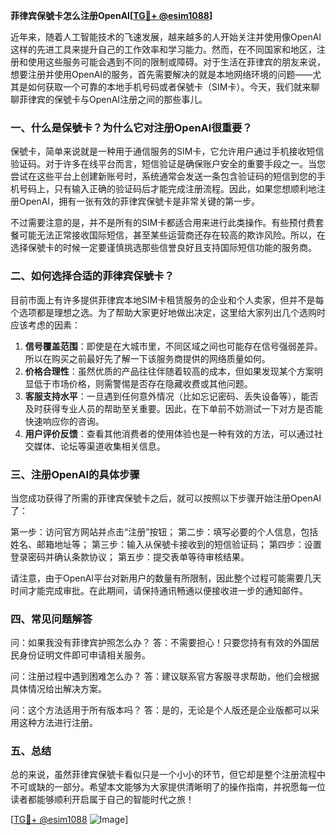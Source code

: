 **菲律宾保號卡怎么注册OpenAI[[TG💪+ @esim1088](https://t.me/s/esim1088)]**

近年来，随着人工智能技术的飞速发展，越来越多的人开始关注并使用像OpenAI这样的先进工具来提升自己的工作效率和学习能力。然而，在不同国家和地区，注册和使用这些服务可能会遇到不同的限制或障碍。对于生活在菲律宾的朋友来说，想要注册并使用OpenAI的服务，首先需要解决的就是本地网络环境的问题——尤其是如何获取一个可靠的本地手机号码或者保號卡（SIM卡）。今天，我们就来聊聊菲律宾的保號卡与OpenAI注册之间的那些事儿。

### 一、什么是保號卡？为什么它对注册OpenAI很重要？

保號卡，简单来说就是一种用于通信服务的SIM卡，它允许用户通过手机接收短信验证码。对于许多在线平台而言，短信验证是确保账户安全的重要手段之一。当您尝试在这些平台上创建新账号时，系统通常会发送一条包含验证码的短信到您的手机号码上，只有输入正确的验证码后才能完成注册流程。因此，如果您想顺利地注册OpenAI，拥有一张有效的菲律宾保號卡是非常关键的第一步。

不过需要注意的是，并不是所有的SIM卡都适合用来进行此类操作。有些预付费套餐可能无法正常接收国际短信，甚至某些运营商还存在较高的欺诈风险。所以，在选择保號卡的时候一定要谨慎挑选那些信誉良好且支持国际短信功能的服务商。

### 二、如何选择合适的菲律宾保號卡？

目前市面上有许多提供菲律宾本地SIM卡租赁服务的企业和个人卖家，但并不是每个选项都是理想之选。为了帮助大家更好地做出决定，这里给大家列出几个选购时应该考虑的因素：

1. **信号覆盖范围**：即使是在大城市里，不同区域之间也可能存在信号强弱差异。所以在购买之前最好先了解一下该服务商提供的网络质量如何。
2. **价格合理性**：虽然优质的产品往往伴随着较高的成本，但如果发现某个方案明显低于市场价格，则需警惕是否存在隐藏收费或其他问题。
3. **客服支持水平**：一旦遇到任何意外情况（比如忘记密码、丢失设备等），能否及时获得专业人员的帮助至关重要。因此，在下单前不妨测试一下对方是否能快速响应你的咨询。
4. **用户评价反馈**：查看其他消费者的使用体验也是一种有效的方法，可以通过社交媒体、论坛等渠道收集相关信息。

### 三、注册OpenAI的具体步骤

当您成功获得了所需的菲律宾保號卡之后，就可以按照以下步骤开始注册OpenAI了：

第一步：访问官方网站并点击“注册”按钮；
第二步：填写必要的个人信息，包括姓名、邮箱地址等；
第三步：输入从保號卡接收到的短信验证码；
第四步：设置登录密码并确认条款协议；
第五步：提交表单等待审核结果。

请注意，由于OpenAI平台对新用户的数量有所限制，因此整个过程可能需要几天时间才能完成审批。在此期间，请保持通讯畅通以便接收进一步的通知邮件。

### 四、常见问题解答

问：如果我没有菲律宾护照怎么办？
答：不需要担心！只要您持有有效的外国居民身份证明文件即可申请相关服务。

问：注册过程中遇到困难怎么办？
答：建议联系官方客服寻求帮助，他们会根据具体情况给出解决方案。

问：这个方法适用于所有版本吗？
答：是的，无论是个人版还是企业版都可以采用这种方法进行注册。

### 五、总结

总的来说，虽然菲律宾保號卡看似只是一个小小的环节，但它却是整个注册流程中不可或缺的一部分。希望本文能够为大家提供清晰明了的操作指南，并祝愿每一位读者都能够顺利开启属于自己的智能时代之旅！

[[TG💪+ @esim1088](https://t.me/s/esim1088) ![Image](https://i.postimg.cc/4NQfJmqS/Snipaste-2025-05-13-00-14-12.png)]